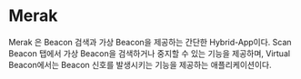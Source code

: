 Merak
=====

Merak 은 Beacon 검색과 가상 Beacon을 제공하는 간단한 Hybrid-App이다. Scan Beacon 탭에서 가상 Beacon을 검색하거나 중지할 수 있는 기능을 제공하며, 
Virtual Beacon에서는 Beacon 신호를 발생시키는 기능을 제공하는 애플리케이션이다.

